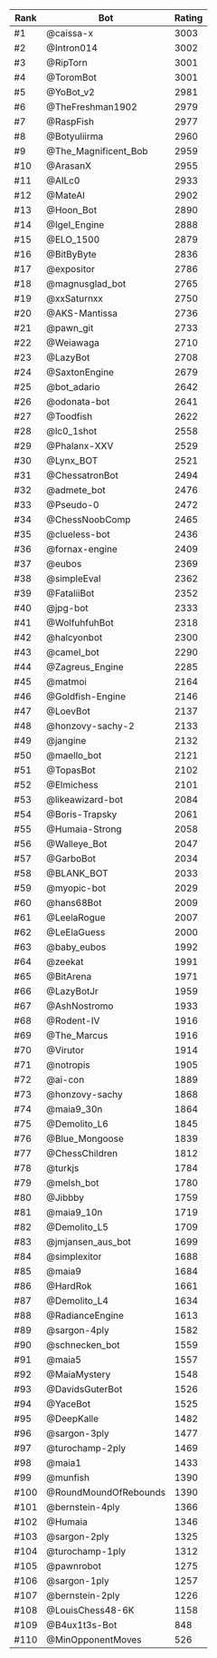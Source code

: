 Rank|Bot|Rating
---|---|---
#1|@caissa-x|3003
#2|@Intron014|3002
#3|@RipTorn|3001
#4|@ToromBot|3001
#5|@YoBot_v2|2981
#6|@TheFreshman1902|2979
#7|@RaspFish|2977
#8|@Botyuliirma|2960
#9|@The_Magnificent_Bob|2959
#10|@ArasanX|2955
#11|@AILc0|2933
#12|@MateAI|2902
#13|@Hoon_Bot|2890
#14|@Igel_Engine|2888
#15|@ELO_1500|2879
#16|@BitByByte|2836
#17|@expositor|2786
#18|@magnusglad_bot|2765
#19|@xxSaturnxx|2750
#20|@AKS-Mantissa|2736
#21|@pawn_git|2733
#22|@Weiawaga|2710
#23|@LazyBot|2708
#24|@SaxtonEngine|2679
#25|@bot_adario|2642
#26|@odonata-bot|2641
#27|@Toodfish|2622
#28|@lc0_1shot|2558
#29|@Phalanx-XXV|2529
#30|@Lynx_BOT|2521
#31|@ChessatronBot|2494
#32|@admete_bot|2476
#33|@Pseudo-0|2472
#34|@ChessNoobComp|2465
#35|@clueless-bot|2436
#36|@fornax-engine|2409
#37|@eubos|2369
#38|@simpleEval|2362
#39|@FataliiBot|2352
#40|@jpg-bot|2333
#41|@WolfuhfuhBot|2318
#42|@halcyonbot|2300
#43|@camel_bot|2290
#44|@Zagreus_Engine|2285
#45|@matmoi|2164
#46|@Goldfish-Engine|2146
#47|@LoevBot|2137
#48|@honzovy-sachy-2|2133
#49|@jangine|2132
#50|@maello_bot|2121
#51|@TopasBot|2102
#52|@Elmichess|2101
#53|@likeawizard-bot|2084
#54|@Boris-Trapsky|2061
#55|@Humaia-Strong|2058
#56|@Walleye_Bot|2047
#57|@GarboBot|2034
#58|@BLANK_BOT|2033
#59|@myopic-bot|2029
#60|@hans68Bot|2009
#61|@LeelaRogue|2007
#62|@LeElaGuess|2000
#63|@baby_eubos|1992
#64|@zeekat|1991
#65|@BitArena|1971
#66|@LazyBotJr|1959
#67|@AshNostromo|1933
#68|@Rodent-IV|1916
#69|@The_Marcus|1916
#70|@Virutor|1914
#71|@notropis|1905
#72|@ai-con|1889
#73|@honzovy-sachy|1868
#74|@maia9_30n|1864
#75|@Demolito_L6|1845
#76|@Blue_Mongoose|1839
#77|@ChessChildren|1812
#78|@turkjs|1784
#79|@melsh_bot|1780
#80|@Jibbby|1759
#81|@maia9_10n|1719
#82|@Demolito_L5|1709
#83|@jmjansen_aus_bot|1699
#84|@simplexitor|1688
#85|@maia9|1684
#86|@HardRok|1661
#87|@Demolito_L4|1634
#88|@RadianceEngine|1613
#89|@sargon-4ply|1582
#90|@schnecken_bot|1559
#91|@maia5|1557
#92|@MaiaMystery|1548
#93|@DavidsGuterBot|1526
#94|@YaceBot|1525
#95|@DeepKalle|1482
#96|@sargon-3ply|1477
#97|@turochamp-2ply|1469
#98|@maia1|1433
#99|@munfish|1390
#100|@RoundMoundOfRebounds|1390
#101|@bernstein-4ply|1366
#102|@Humaia|1346
#103|@sargon-2ply|1325
#104|@turochamp-1ply|1312
#105|@pawnrobot|1275
#106|@sargon-1ply|1257
#107|@bernstein-2ply|1226
#108|@LouisChess48-6K|1158
#109|@B4ux1t3s-Bot|848
#110|@MinOpponentMoves|526
